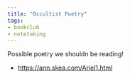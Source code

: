 ```yaml
---
title: "Occultist Poetry"
tags:
- bookclub
- notetaking
---
```


Possible poetry we shouldn be reading!
- https://ann.skea.com/Ariel1.html